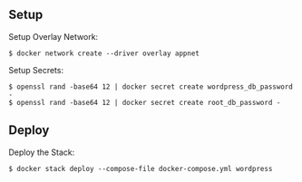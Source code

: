 ## Setup

Setup Overlay Network:

```
$ docker network create --driver overlay appnet
```

Setup Secrets:

```
$ openssl rand -base64 12 | docker secret create wordpress_db_password -
$ openssl rand -base64 12 | docker secret create root_db_password -
```

## Deploy

Deploy the Stack:

```
$ docker stack deploy --compose-file docker-compose.yml wordpress
```
